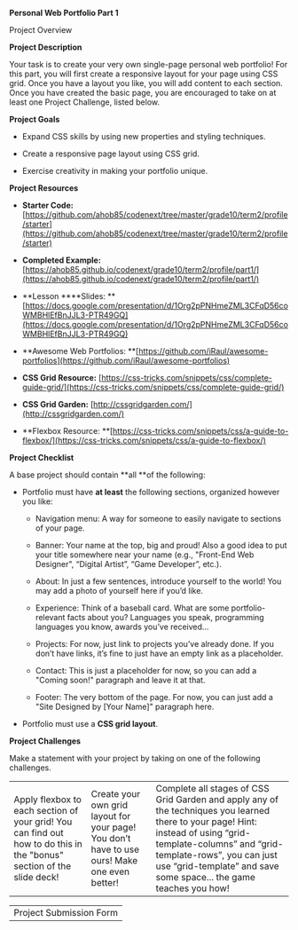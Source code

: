 **Personal Web Portfolio Part 1**

Project Overview

**Project Description**

Your task is to create your very own single-page personal web portfolio! For this part, you will first create a responsive layout for your page using CSS grid. Once you have a layout you like, you will add content to each section. Once you have created the basic page, you are encouraged to take on at least one Project Challenge, listed below.

**Project Goals**

* Expand CSS skills by using new properties and styling techniques. 

* Create a responsive page layout using CSS grid.

* Exercise creativity in making your portfolio unique.

**Project Resources**

* **Starter Code:** [https://github.com/ahob85/codenext/tree/master/grade10/term2/profile/starter](https://github.com/ahob85/codenext/tree/master/grade10/term2/profile/starter)

* **Completed Example:** [https://ahob85.github.io/codenext/grade10/term2/profile/part1/](https://ahob85.github.io/codenext/grade10/term2/profile/part1/) 

* **Lesson ****Slides: **[https://docs.google.com/presentation/d/1Org2pPNHmeZML3CFqD56coWMBHlEfBnJJL3-PTR49GQ](https://docs.google.com/presentation/d/1Org2pPNHmeZML3CFqD56coWMBHlEfBnJJL3-PTR49GQ) 

* **Awesome Web Portfolios: **[https://github.com/iRaul/awesome-portfolios](https://github.com/iRaul/awesome-portfolios) 

* **CSS Grid Resource:** [https://css-tricks.com/snippets/css/complete-guide-grid/](https://css-tricks.com/snippets/css/complete-guide-grid/)

* **CSS Grid Garden:** [http://cssgridgarden.com/](http://cssgridgarden.com/)   

* **Flexbox Resource: **[https://css-tricks.com/snippets/css/a-guide-to-flexbox/](https://css-tricks.com/snippets/css/a-guide-to-flexbox/) 

**Project Checklist**

A base project should contain **all **of the following:

* Portfolio must have **at least** the following sections, organized however you like:

    * Navigation menu: A way for someone to easily navigate to sections of your page.

    * Banner: Your name at the top, big and proud! Also a good idea to put your title somewhere near your name (e.g., "Front-End Web Designer", “Digital Artist”, “Game Developer”, etc.). 

    * About: In just a few sentences, introduce yourself to the world! You may add a photo of yourself here if you’d like.

    * Experience: Think of a baseball card. What are some portfolio-relevant facts about you? Languages you speak, programming languages you know, awards you’ve received…

    * Projects: For now, just link to projects you’ve already done. If you don’t have links, it’s fine to just have an empty link as a placeholder. 

    * Contact: This is just a placeholder for now, so you can add a "Coming soon!" paragraph and leave it at that.

    * Footer: The very bottom of the page. For now, you can just add a "Site Designed by [Your Name]" paragraph here.

* Portfolio must use a **CSS grid layout**. 

**Project Challenges**

Make a statement with your project by taking on one of the following challenges.

<table>
  <tr>
    <td>
Apply flexbox to each section of your grid! You can find out how to do this in the "bonus" section of the slide deck! </td>
    <td>
Create your own grid layout for your page! You don’t have to use ours! Make one even better!</td>
    <td>
Complete all stages of CSS Grid Garden and apply any of the techniques you learned there to your page! Hint: instead of using “grid-template-columns” and “grid-template-rows”, you can just use “grid-template” and save some space... the game teaches you how!</td>
  </tr>
</table>


<table>
  <tr>
    <td>Project Submission Form
</td>
  </tr>
</table>



